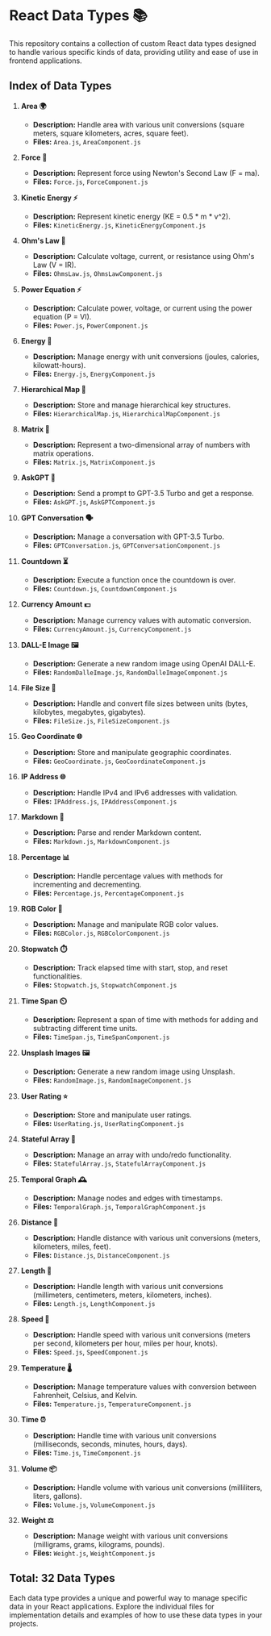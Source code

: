 # React Data Types 📚

This repository contains a collection of custom React data types designed to handle various specific kinds of data, providing utility and ease of use in frontend applications.

## Index of Data Types

1. **Area 🌍**
   - **Description:** Handle area with various unit conversions (square meters, square kilometers, acres, square feet).
   - **Files:** `Area.js`, `AreaComponent.js`

2. **Force 💪**
   - **Description:** Represent force using Newton's Second Law (F = ma).
   - **Files:** `Force.js`, `ForceComponent.js`

3. **Kinetic Energy ⚡**
   - **Description:** Represent kinetic energy (KE = 0.5 * m * v^2).
   - **Files:** `KineticEnergy.js`, `KineticEnergyComponent.js`

4. **Ohm's Law 🔌**
   - **Description:** Calculate voltage, current, or resistance using Ohm's Law (V = IR).
   - **Files:** `OhmsLaw.js`, `OhmsLawComponent.js`

5. **Power Equation ⚡**
   - **Description:** Calculate power, voltage, or current using the power equation (P = VI).
   - **Files:** `Power.js`, `PowerComponent.js`

6. **Energy 🔋**
   - **Description:** Manage energy with unit conversions (joules, calories, kilowatt-hours).
   - **Files:** `Energy.js`, `EnergyComponent.js`

7. **Hierarchical Map 🌳**
   - **Description:** Store and manage hierarchical key structures.
   - **Files:** `HierarchicalMap.js`, `HierarchicalMapComponent.js`

8. **Matrix 🔢**
   - **Description:** Represent a two-dimensional array of numbers with matrix operations.
   - **Files:** `Matrix.js`, `MatrixComponent.js`

9. **AskGPT 🤖**
   - **Description:** Send a prompt to GPT-3.5 Turbo and get a response.
   - **Files:** `AskGPT.js`, `AskGPTComponent.js`

10. **GPT Conversation 🗣️**
    - **Description:** Manage a conversation with GPT-3.5 Turbo.
    - **Files:** `GPTConversation.js`, `GPTConversationComponent.js`

11. **Countdown ⏳**
    - **Description:** Execute a function once the countdown is over.
    - **Files:** `Countdown.js`, `CountdownComponent.js`

12. **Currency Amount 💵**
    - **Description:** Manage currency values with automatic conversion.
    - **Files:** `CurrencyAmount.js`, `CurrencyComponent.js`

13. **DALL-E Image 🖼️**
    - **Description:** Generate a new random image using OpenAI DALL-E.
    - **Files:** `RandomDalleImage.js`, `RandomDalleImageComponent.js`

14. **File Size 📂**
    - **Description:** Handle and convert file sizes between units (bytes, kilobytes, megabytes, gigabytes).
    - **Files:** `FileSize.js`, `FileSizeComponent.js`

15. **Geo Coordinate 🌐**
    - **Description:** Store and manipulate geographic coordinates.
    - **Files:** `GeoCoordinate.js`, `GeoCoordinateComponent.js`

16. **IP Address 🌐**
    - **Description:** Handle IPv4 and IPv6 addresses with validation.
    - **Files:** `IPAddress.js`, `IPAddressComponent.js`

17. **Markdown 📝**
    - **Description:** Parse and render Markdown content.
    - **Files:** `Markdown.js`, `MarkdownComponent.js`

18. **Percentage 📊**
    - **Description:** Handle percentage values with methods for incrementing and decrementing.
    - **Files:** `Percentage.js`, `PercentageComponent.js`

19. **RGB Color 🎨**
    - **Description:** Manage and manipulate RGB color values.
    - **Files:** `RGBColor.js`, `RGBColorComponent.js`

20. **Stopwatch ⏱️**
    - **Description:** Track elapsed time with start, stop, and reset functionalities.
    - **Files:** `Stopwatch.js`, `StopwatchComponent.js`

21. **Time Span ⏲️**
    - **Description:** Represent a span of time with methods for adding and subtracting different time units.
    - **Files:** `TimeSpan.js`, `TimeSpanComponent.js`

22. **Unsplash Images 🖼️**
    - **Description:** Generate a new random image using Unsplash.
    - **Files:** `RandomImage.js`, `RandomImageComponent.js`

23. **User Rating ⭐**
    - **Description:** Store and manipulate user ratings.
    - **Files:** `UserRating.js`, `UserRatingComponent.js`

24. **Stateful Array 🔄**
    - **Description:** Manage an array with undo/redo functionality.
    - **Files:** `StatefulArray.js`, `StatefulArrayComponent.js`

25. **Temporal Graph 🕰️**
    - **Description:** Manage nodes and edges with timestamps.
    - **Files:** `TemporalGraph.js`, `TemporalGraphComponent.js`

26. **Distance 📏**
    - **Description:** Handle distance with various unit conversions (meters, kilometers, miles, feet).
    - **Files:** `Distance.js`, `DistanceComponent.js`

27. **Length 📏**
    - **Description:** Handle length with various unit conversions (millimeters, centimeters, meters, kilometers, inches).
    - **Files:** `Length.js`, `LengthComponent.js`

28. **Speed 🚗**
    - **Description:** Handle speed with various unit conversions (meters per second, kilometers per hour, miles per hour, knots).
    - **Files:** `Speed.js`, `SpeedComponent.js`

29. **Temperature 🌡️**
    - **Description:** Manage temperature values with conversion between Fahrenheit, Celsius, and Kelvin.
    - **Files:** `Temperature.js`, `TemperatureComponent.js`

30. **Time ⏰**
    - **Description:** Handle time with various unit conversions (milliseconds, seconds, minutes, hours, days).
    - **Files:** `Time.js`, `TimeComponent.js`

31. **Volume 📦**
    - **Description:** Handle volume with various unit conversions (milliliters, liters, gallons).
    - **Files:** `Volume.js`, `VolumeComponent.js`

32. **Weight ⚖️**
    - **Description:** Manage weight with various unit conversions (milligrams, grams, kilograms, pounds).
    - **Files:** `Weight.js`, `WeightComponent.js`

## Total: 32 Data Types

Each data type provides a unique and powerful way to manage specific data in your React applications. Explore the individual files for implementation details and examples of how to use these data types in your projects.
